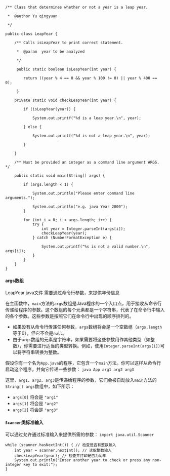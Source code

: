 ```
/** Class that determines whether or not a year is a leap year.

 *  @author Yu qingyuan

 */

public class LeapYear {  

    /** Calls isLeapYear to print correct statement.

     *  @param  year to be analyzed

     */ 

     public static boolean isLeapYear(int year) {

        return ((year % 4 == 0 && year % 100 != 0) || year % 400 == 0);

     }

    private static void checkLeapYear(int year) {

        if (isLeapYear(year)) {

            System.out.printf("%d is a leap year.\n", year);

        } else {

            System.out.printf("%d is not a leap year.\n", year);

        }

    }

    /** Must be provided an integer as a command line argument ARGS. */

    public static void main(String[] args) {

        if (args.length < 1) {

            System.out.println("Please enter command line arguments.");

            System.out.println("e.g. java Year 2000");
        }

        for (int i = 0; i < args.length; i++) {
            try {
                int year = Integer.parseInt(args[i]);
                checkLeapYear(year);
            } catch (NumberFormatException e) {

                System.out.printf("%s is not a valid number.\n", args[i]);
            }
        }
    }
}
```

#### args数组
LeapYear.java文件 需要通过命令行参数，来提供年份信息

在主函数中，`main`方法的`args`数组是Java程序的一个入口点，用于接收从命令行传递给程序的参数。这个数组的每个元素都是一个字符串，代表了在命令行中输入的各个参数。这些参数是按照它们在命令行中出现的顺序排列的。

- 如果没有从命令行传递任何参数，`args`数组将会是一个空数组（`args.length`等于0），但它不会是`null`。
- 由于`args`数组的元素是字符串，如果需要将这些参数用作其他类型（如整数），你需要进行适当的类型转换。例如，使用`Integer.parseInt(args[i])`可以将字符串转换为整数。

假设你有一个名为`App.java`的程序，它包含一个`main`方法。你可以这样从命令行启动这个程序，并向它传递一些参数：
`java App arg1 arg2 arg3`

这里，`arg1`、`arg2`、`arg3`是传递给程序的参数，它们会被自动放入`main`方法的`String[] args`数组中，如下所示：
- `args[0]` 将会是 `"arg1"`
- `args[1]` 将会是 `"arg2"`
- `args[2]` 将会是 `"arg3"`



#### `Scanner`类标准输入

可以通过允许通过标准输入来提供所需的参数：
`import java.util.Scanner`
```
while (scanner.hasNextInt()) { // 检查是否有整数输入 
	int year = scanner.nextInt(); // 读取整数输入 
	checkLeapYear(year); // 检查并打印是否为闰年 
	System.out.println("Enter another year to check or press any non-integer key to exit:"); 
}
```